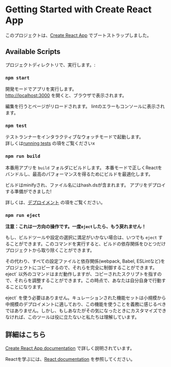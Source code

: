 # Getting Started with Create React App

このプロジェクトは、[Create React App](https://github.com/facebook/create-react-app) でブートストラップしました。
## Available Scripts

プロジェクトディレクトリで、実行します。:

### `npm start`

開発モードでアプリを実行します。\
[http://localhost:3000](http://localhost:3000) を開くと、ブラウザで表示されます。

編集を行うとページがリロードされます。
lintのエラーもコンソールに表示されます。

### `npm test`

テストランナーをインタラクティブなウォッチモードで起動します。\
詳しくは[running tests](https://facebook.github.io/create-react-app/docs/running-tests) の項をご覧くださいx

### `npm run build`

本番用アプリを `build` フォルダにビルドします。
本番モードで正しくReactをバンドルし、最高のパフォーマンスを得るためにビルドを最適化します。

ビルドはminifyされ、ファイル名にはhash.dsが含まれます。
アプリをデプロイする準備ができました!

詳しくは、[デプロイメント](https://facebook.github.io/create-react-app/docs/deployment) の項をご覧ください。

### `npm run eject`

**注意：これは一方向の操作です。一度`eject`したら、もう戻れません！**

もし、ビルドツールや設定の選択に満足がいかない場合は、いつでも `eject` することができます。このコマンドを実行すると、ビルドの依存関係をひとつだけプロジェクトから取り除くことができます。

その代わり、すべての設定ファイルと依存関係(webpack, Babel, ESLintなど)をプロジェクトにコピーするので、それらを完全に制御することができます。eject` 以外のコマンドはまだ動作しますが、コピーされたスクリプトを指すので、それらを調整することができます。この時点で、あなたは自分自身で行動することになります。

eject` を使う必要はありません。キュレーションされた機能セットは小規模から中規模のデプロイメントに適しており、この機能を使うことを義務に感じるべきではありません。しかし、もしあなたがその気になったときにカスタマイズできなければ、このツールは役に立たないと私たちは理解しています。

## 詳細はこちら

 [Create React App documentation](https://facebook.github.io/create-react-app/docs/getting-started) で詳しく説明されています。

Reactを学ぶには、[React documentation](https://reactjs.org/) を参照してください。
